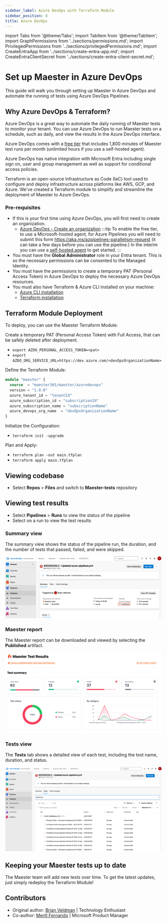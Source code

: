 ```yaml
---
sidebar_label: Azure DevOps with Terraform Module
sidebar_position: 4
title: Azure DevOps
---
```


import Tabs from '@theme/Tabs';
import TabItem from '@theme/TabItem';
import GraphPermissions from '../sections/permissions.md';
import PrivilegedPermissions from '../sections/privilegedPermissions.md';
import CreateEntraApp from '../sections/create-entra-app.md';
import CreateEntraClientSecret from '../sections/create-entra-client-secret.md';

# <IIcon icon="vscode-icons:file-type-azurepipelines" height="48" /> Set up Maester in Azure DevOps

This guide will walk you through setting up Maester in Azure DevOps and automate the running of tests using Azure DevOps Pipelines.

## Why Azure DevOps & Terraform?

Azure DevOps is a great way to automate the daily running of Maester tests to monitor your tenant. You can use Azure DevOps to run Maester tests on a schedule, such as daily, and view the results in the Azure DevOps interface. 

Azure DevOps comes with a [free tier](https://azure.microsoft.com/pricing/details/devops/azure-devops-services/) that includes 1,800 minutes of Maester test runs per month (unlimited hours if you use a self-hosted agent).

Azure DevOps has native integration with Microsoft Entra including single sign on, user and group management as well as support for conditional access policies.

Terraform is an open-source Infrastructure as Code (IaC) tool used to configure and deploy infrastructure across platforms like AWS, GCP, and Azure. We've created a Terraform module to simplify and streamline the deployment of Maester to Azure DevOps.


### Pre-requisites

- If this is your first time using Azure DevOps, you will first need to create an organization.
  - [Azure DevOps - Create an organization](https://learn.microsoft.com/azure/devops/organizations/accounts/create-organization)
    :::tip
    To enable the free tier, to use a Microsoft-hosted agent, for Azure Pipelines you will need to submit this form https://aka.ms/azpipelines-parallelism-request (it can take a few days before you can use the pipeline.) In the interim you can use a [self-hosted agent](https://learn.microsoft.com/azure/devops/pipelines/agents/agents?view=azure-devops&tabs=yaml%2Cbrowser#self-hosted-agents) to get started.
    :::
- You must have the **Global Administrator** role in your Entra tenant. This is so the necessary permissions can be consented to the Managed Identity.
- You must have the permissions to create a temporary PAT (Personal Access Token) in Azure DevOps to deploy the necessary Azure DevOps resources.
- You must also have Terraform & Azure CLI installed on your machine:
  - [Azure CLI installation](https://learn.microsoft.com/en-us/cli/azure/install-azure-cli)
  - [Terraform installation](https://developer.hashicorp.com/terraform/tutorials/aws-get-started/install-cli)

## Terraform Module Deployment
To deploy, you can use the Maester Terraform Module:

Create a temporary PAT (Personal Access Token) with Full Access, that can be safely deleted after deployment. 

- `export AZDO_PERSONAL_ACCESS_TOKEN=<pat>`
- `export AZDO_ORG_SERVICE_URL=https://dev.azure.com/<devOpsOrganizationName>`

Define the Terraform Module: 

```terraform
module "maester" {
  source  = "maester365/maester/azuredevops"
  version = "1.0.0"
  azure_tenant_id = "tenantId"
  azure_subscription_id = "subscriptionId"
  azure_subscription_name = "subscriptionName"
  azure_devops_org_name  = "devOpsOrganizationName"
}
```

Initialize the Configuration:
- `terraform init -upgrade`

Plan and Apply:
- `terraform plan -out main.tfplan`
- `terraform apply main.tfplan`

## Viewing codebase
- Select **Repos** > **Files** and switch to **Maester-tests** repository

## Viewing test results

- Select **Pipelines** > **Runs** to view the status of the pipeline
- Select on a run to view the test results

### Summary view

The summary view shows the status of the pipeline run, the duration, and the number of tests that passed, failed, and were skipped.

![Screenshot of Azure DevOps Pipeline Run Summary Page](assets/azure-devops-terraform-summary.png)

### Maester report

The Maester report can be downloaded and viewed by selecting the **Published** artifact.

![Screenshot of the downloaded Maester report](assets/azure-devops-terraform-maester-report.png)

### Tests view

The **Tests** tab shows a detailed view of each test, including the test name, duration, and status.

![Screenshot of Azure DevOps Pipeline Tests Page](assets/azure-devops-terraform-tests-page.png)


## Keeping your Maester tests up to date

The Maester team will add new tests over time. To get the latest updates, just simply redeploy the Terraform Module!

## Contributors

- Original author: [Brian Veldman](https://www.linkedin.com/in/brian-veldman/) | Technology Enthusiast
- Co-author: [Merill Fernando](https://www.linkedin.com/in/merill/) | Microsoft Product Manager
